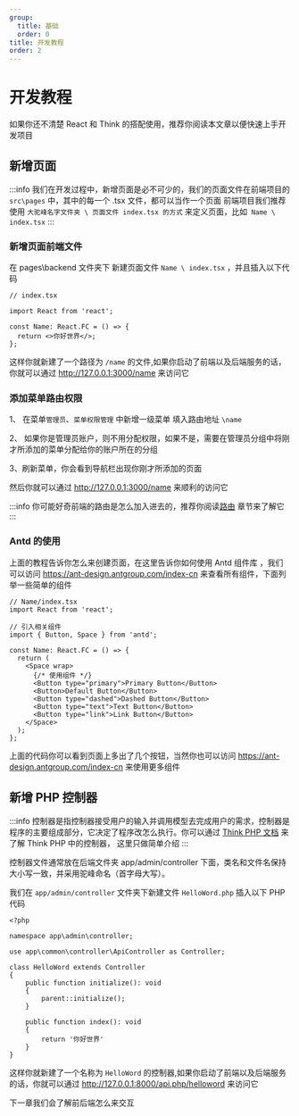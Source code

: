 ```yaml
---
group:
  title: 基础
  order: 0
title: 开发教程
order: 2
---
```


# 开发教程

如果你还不清楚 React 和 Think 的搭配使用，推荐你阅读本文章以便快速上手开发项目

## 新增页面

:::info
我们在开发过程中，新增页面是必不可少的，我们的页面文件在前端项目的 `src\pages` 中，其中的每一个 .tsx 文件，都可以当作一个页面
前端项目我们推荐使用 `大驼峰名字文件夹 \ 页面文件 index.tsx 的方式` 来定义页面，比如` Name \ index.tsx`
:::

### 新增页面前端文件

在 pages\backend 文件夹下 新建页面文件 `Name \ index.tsx` ，并且插入以下代码

```tsx | pure
// index.tsx

import React from 'react';

const Name: React.FC = () => {
  return <>你好世界</>;
};
```

这样你就新建了一个路径为 `/name` 的文件,如果你启动了前端以及后端服务的话，你就可以通过 http://127.0.0.1:3000/name 来访问它

### 添加菜单路由权限

1、 在菜单`管理员`、`菜单权限管理` 中新增一级菜单 填入路由地址 `\name`

2、 如果你是管理员账户，则不用分配权限，如果不是，需要在管理员分组中将刚才所添加的菜单分配给你的账户所在的分组

3、刷新菜单，你会看到导航栏出现你刚才所添加的页面

然后你就可以通过 http://127.0.0.1:3000/name 来顺利的访问它

:::info
你可能好奇前端的路由是怎么加入进去的，推荐你阅读[路由](/doc/route) 章节来了解它
:::

### Antd 的使用

上面的教程告诉你怎么来创建页面，在这里告诉你如何使用 Antd 组件库 ，我们可以访问 https://ant-design.antgroup.com/index-cn 来查看所有组件，下面列举一些简单的组件

```tsx | pure
// Name/index.tsx
import React from 'react';

// 引入相关组件
import { Button, Space } from 'antd';

const Name: React.FC = () => {
  return (
    <Space wrap>
      {/* 使用组件 */}
      <Button type="primary">Primary Button</Button>
      <Button>Default Button</Button>
      <Button type="dashed">Dashed Button</Button>
      <Button type="text">Text Button</Button>
      <Button type="link">Link Button</Button>
    </Space>
  );
};
```

上面的代码你可以看到页面上多出了几个按钮，当然你也可以访问 https://ant-design.antgroup.com/index-cn 来使用更多组件

## 新增 PHP 控制器

:::info
控制器是指控制器接受用户的输入并调用模型去完成用户的需求，控制器是程序的主要组成部分，它决定了程序改怎么执行。你可以通过 <a href="https://doc.thinkphp.cn/v8_0/controller_define.html" target="_blank" rel="noreferrer">Think PHP 文档</a> 来了解 Think PHP 中的控制器，
这里只做简单介绍
:::

控制器文件通常放在后端文件夹 app/admin/controller 下面，类名和文件名保持大小写一致，并采用驼峰命名（首字母大写）。

我们在 `app/admin/controller` 文件夹下新建文件 `HelloWord.php` 插入以下 PHP 代码

```
<?php

namespace app\admin\controller;

use app\common\controller\ApiController as Controller;

class HelloWord extends Controller
{
    public function initialize(): void
    {
        parent::initialize();
    }

    public function index(): void
    {
        return '你好世界'
    }
}
```

这样你就新建了一个名称为 `HelloWord` 的控制器,如果你启动了前端以及后端服务的话，你就可以通过 http://127.0.0.1:8000/api.php/helloword 来访问它

下一章我们会了解前后端怎么来交互
